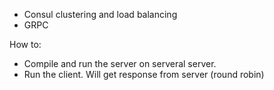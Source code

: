 - Consul clustering and load balancing
- GRPC

How to:
- Compile and run the server on serveral server.
- Run the client. Will get response from server (round robin)
